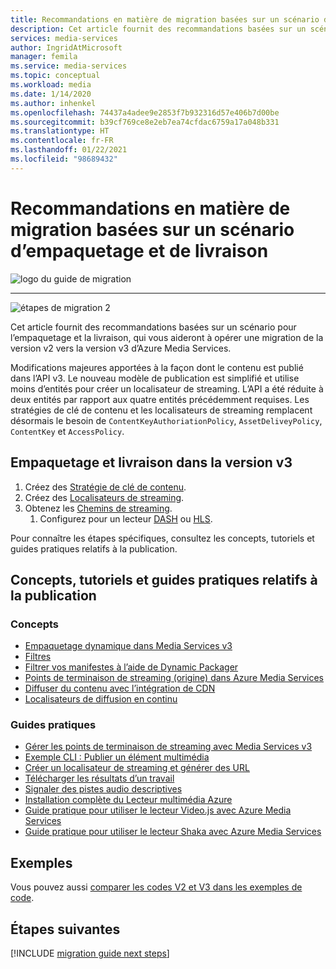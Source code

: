 ```yaml
---
title: Recommandations en matière de migration basées sur un scénario d’empaquetage et de livraison | Microsoft Docs
description: Cet article fournit des recommandations basées sur un scénario pour l’empaquetage et la livraison, qui vous aideront à opérer une migration de la version v2 vers la version v3 d’Azure Media Services.
services: media-services
author: IngridAtMicrosoft
manager: femila
ms.service: media-services
ms.topic: conceptual
ms.workload: media
ms.date: 1/14/2020
ms.author: inhenkel
ms.openlocfilehash: 74437a4adee9e2853f7b932316d57e406b7d00be
ms.sourcegitcommit: b39cf769ce8e2eb7ea74cfdac6759a17a048b331
ms.translationtype: HT
ms.contentlocale: fr-FR
ms.lasthandoff: 01/22/2021
ms.locfileid: "98689432"
---
```

# <a name="packaging-and-delivery-scenario-based-migration-guidance"></a>Recommandations en matière de migration basées sur un scénario d’empaquetage et de livraison

![logo du guide de migration](./media/migration-guide/azure-media-services-logo-migration-guide.svg)

<hr color="#5ea0ef" size="10">

![étapes de migration 2](./media/migration-guide/steps-4.svg)

Cet article fournit des recommandations basées sur un scénario pour l’empaquetage et la livraison, qui vous aideront à opérer une migration de la version v2 vers la version v3 d’Azure Media Services.

Modifications majeures apportées à la façon dont le contenu est publié dans l’API v3. Le nouveau modèle de publication est simplifié et utilise moins d’entités pour créer un localisateur de streaming. L’API a été réduite à deux entités par rapport aux quatre entités précédemment requises. Les stratégies de clé de contenu et les localisateurs de streaming remplacent désormais le besoin de `ContentKeyAuthoriationPolicy`, `AssetDeliveyPolicy`, `ContentKey` et `AccessPolicy`.

## <a name="packaging-and-delivery-in-v3"></a>Empaquetage et livraison dans la version v3

1. Créez des [Stratégie de clé de contenu](content-key-policy-concept.md).
1. Créez des [Localisateurs de streaming](streaming-locators-concept.md).
1. Obtenez les [Chemins de streaming](create-streaming-locator-build-url.md). 
    1. Configurez pour un lecteur [DASH](dynamic-packaging-overview.md#mpeg-dash-protocol) ou [HLS](dynamic-packaging-overview.md#hls-protocol).

Pour connaître les étapes spécifiques, consultez les concepts, tutoriels et guides pratiques relatifs à la publication.

## <a name="publishing-concepts-tutorials-and-how-to-guides"></a>Concepts, tutoriels et guides pratiques relatifs à la publication

### <a name="concepts"></a>Concepts

- [Empaquetage dynamique dans Media Services v3](dynamic-packaging-overview.md)
- [Filtres](filters-concept.md)
- [Filtrer vos manifestes à l’aide de Dynamic Packager](filters-dynamic-manifest-overview.md)
- [Points de terminaison de streaming (origine) dans Azure Media Services](streaming-endpoint-concept.md)
- [Diffuser du contenu avec l’intégration de CDN](scale-streaming-cdn.md)
- [Localisateurs de diffusion en continu](streaming-locators-concept.md)

### <a name="how-to-guides"></a>Guides pratiques

- [Gérer les points de terminaison de streaming avec Media Services v3](manage-streaming-endpoints-howto.md)
- [Exemple CLI : Publier un élément multimédia](cli-publish-asset.md)
- [Créer un localisateur de streaming et générer des URL](create-streaming-locator-build-url.md)
- [Télécharger les résultats d’un travail](download-results-howto.md)
- [Signaler des pistes audio descriptives](signal-descriptive-audio-howto.md)
- [Installation complète du Lecteur multimédia Azure](https://docs.microsoft.com/azure/media-services/azure-media-player/azure-media-player-full-setup)
- [Guide pratique pour utiliser le lecteur Video.js avec Azure Media Services](how-to-video-js-player.md)
- [Guide pratique pour utiliser le lecteur Shaka avec Azure Media Services](how-to-shaka-player.md)

## <a name="samples"></a>Exemples

Vous pouvez aussi [comparer les codes V2 et V3 dans les exemples de code](migrate-v-2-v-3-migration-samples.md).

## <a name="next-steps"></a>Étapes suivantes

[!INCLUDE [migration guide next steps](./includes/migration-guide-next-steps.md)]
